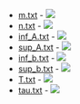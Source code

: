 * [m.txt](m.txt) - <img src='https://render.githubusercontent.com/render/math?math=m%3D3'>
* [n.txt](n.txt) - <img src='https://render.githubusercontent.com/render/math?math=n%3D3'>
* [inf_A.txt](inf_A.txt) - <img src='https://render.githubusercontent.com/render/math?math=%5Cunderline%7B%5Cmathbf%7BA%7D%7D%3D%5Cbegin%7Bpmatrix%7D2%26-0.85%26-0.85%5C%5C-0.85%262%26-0.85%5C%5C-0.85%26-0.85%262%5Cend%7Bpmatrix%7D'>
* [sup_A.txt](sup_A.txt) - <img src='https://render.githubusercontent.com/render/math?math=%5Coverline%7B%5Cmathbf%7BA%7D%7D%3D%5Cbegin%7Bpmatrix%7D4%260.8%260.8%5C%5C0.8%264%260.8%5C%5C0.8%260.8%264%5Cend%7Bpmatrix%7D'>
* [inf_b.txt](inf_b.txt) - <img src='https://render.githubusercontent.com/render/math?math=%5Cunderline%7B%5Cmathbf%7Bb%7D%7D%3D%5Cbegin%7Bpmatrix%7D-2%5C%5C-2%5C%5C-2%5Cend%7Bpmatrix%7D'>
* [sup_b.txt](sup_b.txt) - <img src='https://render.githubusercontent.com/render/math?math=%5Coverline%7B%5Cmathbf%7Bb%7D%7D%3D%5Cbegin%7Bpmatrix%7D2%5C%5C2%5C%5C2%5Cend%7Bpmatrix%7D'>
* [T.txt](T.txt) - <img src='https://render.githubusercontent.com/render/math?math=T%3D2'>
* [tau.txt](tau.txt) - <img src='https://render.githubusercontent.com/render/math?math=%5Ctau%3D%5Cbegin%7Bpmatrix%7D0%5C%5C0%5C%5C0%5Cend%7Bpmatrix%7D'>

